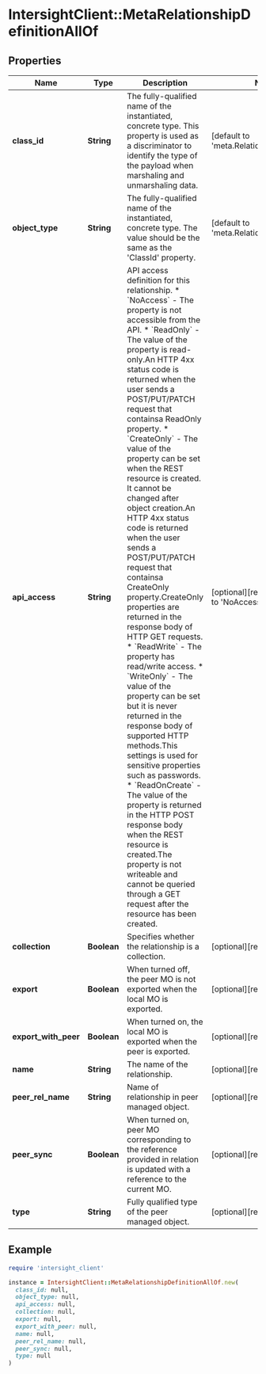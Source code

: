 # IntersightClient::MetaRelationshipDefinitionAllOf

## Properties

| Name | Type | Description | Notes |
| ---- | ---- | ----------- | ----- |
| **class_id** | **String** | The fully-qualified name of the instantiated, concrete type. This property is used as a discriminator to identify the type of the payload when marshaling and unmarshaling data. | [default to &#39;meta.RelationshipDefinition&#39;] |
| **object_type** | **String** | The fully-qualified name of the instantiated, concrete type. The value should be the same as the &#39;ClassId&#39; property. | [default to &#39;meta.RelationshipDefinition&#39;] |
| **api_access** | **String** | API access definition for this relationship. * &#x60;NoAccess&#x60; - The property is not accessible from the API. * &#x60;ReadOnly&#x60; - The value of the property is read-only.An HTTP 4xx status code is returned when the user sends a POST/PUT/PATCH request that containsa ReadOnly property. * &#x60;CreateOnly&#x60; - The value of the property can be set when the REST resource is created. It cannot be changed after object creation.An HTTP 4xx status code is returned when the user sends a POST/PUT/PATCH request that containsa CreateOnly property.CreateOnly properties are returned in the response body of HTTP GET requests. * &#x60;ReadWrite&#x60; - The property has read/write access. * &#x60;WriteOnly&#x60; - The value of the property can be set but it is never returned in the response body of supported HTTP methods.This settings is used for sensitive properties such as passwords. * &#x60;ReadOnCreate&#x60; - The value of the property is returned in the HTTP POST response body when the REST resource is created.The property is not writeable and cannot be queried through a GET request after the resource has been created. | [optional][readonly][default to &#39;NoAccess&#39;] |
| **collection** | **Boolean** | Specifies whether the relationship is a collection. | [optional][readonly] |
| **export** | **Boolean** | When turned off, the peer MO is not exported when the local MO is exported. | [optional][readonly] |
| **export_with_peer** | **Boolean** | When turned on, the local MO is exported when the peer is exported. | [optional][readonly] |
| **name** | **String** | The name of the relationship. | [optional][readonly] |
| **peer_rel_name** | **String** | Name of relationship in peer managed object. | [optional][readonly] |
| **peer_sync** | **Boolean** | When turned on, peer MO corresponding to the reference provided in relation is updated with a reference to the current MO. | [optional][readonly] |
| **type** | **String** | Fully qualified type of the peer managed object. | [optional][readonly] |

## Example

```ruby
require 'intersight_client'

instance = IntersightClient::MetaRelationshipDefinitionAllOf.new(
  class_id: null,
  object_type: null,
  api_access: null,
  collection: null,
  export: null,
  export_with_peer: null,
  name: null,
  peer_rel_name: null,
  peer_sync: null,
  type: null
)
```

